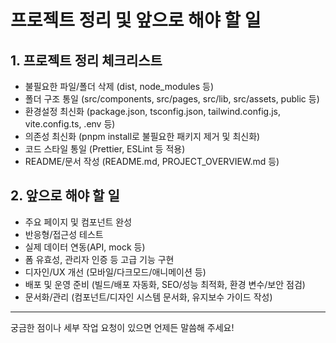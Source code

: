 # 프로젝트 정리 및 앞으로 해야 할 일

## 1. 프로젝트 정리 체크리스트
- 불필요한 파일/폴더 삭제 (dist, node_modules 등)
- 폴더 구조 통일 (src/components, src/pages, src/lib, src/assets, public 등)
- 환경설정 최신화 (package.json, tsconfig.json, tailwind.config.js, vite.config.ts, .env 등)
- 의존성 최신화 (pnpm install로 불필요한 패키지 제거 및 최신화)
- 코드 스타일 통일 (Prettier, ESLint 등 적용)
- README/문서 작성 (README.md, PROJECT_OVERVIEW.md 등)

## 2. 앞으로 해야 할 일
- 주요 페이지 및 컴포넌트 완성
- 반응형/접근성 테스트
- 실제 데이터 연동(API, mock 등)
- 폼 유효성, 관리자 인증 등 고급 기능 구현
- 디자인/UX 개선 (모바일/다크모드/애니메이션 등)
- 배포 및 운영 준비 (빌드/배포 자동화, SEO/성능 최적화, 환경 변수/보안 점검)
- 문서화/관리 (컴포넌트/디자인 시스템 문서화, 유지보수 가이드 작성)

---

궁금한 점이나 세부 작업 요청이 있으면 언제든 말씀해 주세요!
